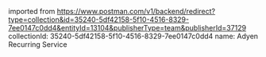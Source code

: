 imported from https://www.postman.com/v1/backend/redirect?type=collection&id=35240-5df42158-5f10-4516-8329-7ee0147c0dd4&entityId=13104&publisherType=team&publisherId=37129
collectionId: 35240-5df42158-5f10-4516-8329-7ee0147c0dd4
name: Adyen Recurring Service
